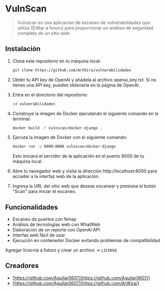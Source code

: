 
# VulnScan
> Vulnscan es una aplicación de escaneo de vulnerabilidades que utiliza [Editar a futuro] para proporcionar un análisis de seguridad completo de un sitio web.

<!-- ![](../header.png) -->

## Instalación

 1. Clona este repositorio en tu máquina local:

	```sh
	git clone https://github.com/ArtKira/vulnerabilidades
	```

 2. Obtén tu API key de OpenAI y añádela al archivo openai_key.txt. Si
    no tienes una API key, puedes obtenerla en la página de OpenAI.

 3. Entra en el directorio del repositorio:
 	```sh
	cd vulnerabilidades
	```

 4. Construye la imagen de Docker ejecutando el siguiente comando en la
        terminal:

	```sh
	docker build -t vulnscan/docker-django .
	```

 5. Ejecuta la imagen de Docker con el siguiente comando:

	```sh
	docker run -p 8000:8000 vulnscan/docker-django
	```
	Esto iniciará el servidor de la aplicación en el puerto 8000 de tu máquina local.

 6. Abre tu navegador web y visita la dirección http://localhost:8000 para acceder a la interfaz web de la aplicación.
 7. Ingresa la URL del sitio web que deseas escanear y presiona el botón "Scan" para iniciar el escaneo.

## Funcionalidades

 - Escaneo de puertos con Nmap
- Análisis de tecnologías web con WhatWeb
- Elaboracion de un reporte con OpenAI API
- Interfaz web fácil de usar
- Ejecución en contenedor Docker evitando problemas de compatibilidad

Agregar licecnia a futuro y crear un archivo -> ``LICENSE`` 


## Creadores

 - [https://github.com/Aguilar0607](https://github.com/Aguilar0607/)
 - [https://github.com/Aguilar0607](https://github.com/ArtKira/)
